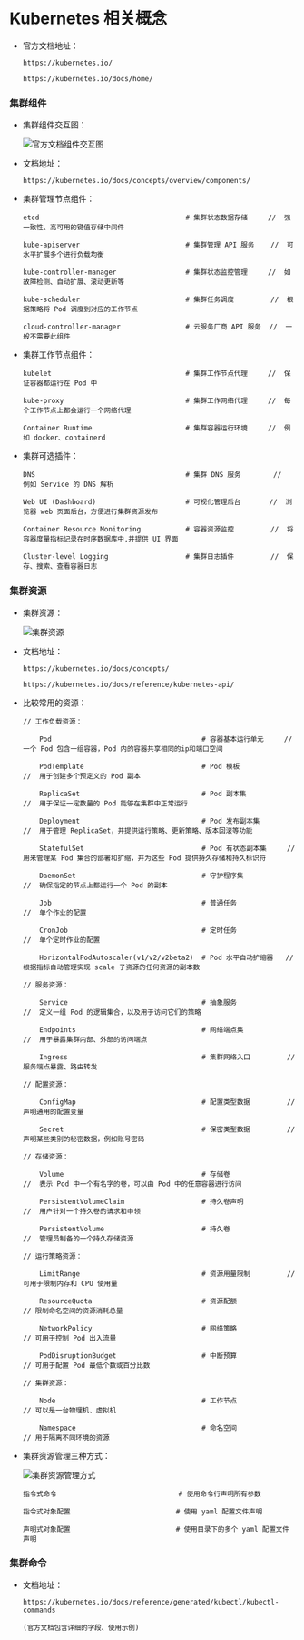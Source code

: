 
# Kubernetes 相关概念

  * 官方文档地址：

        https://kubernetes.io/

        https://kubernetes.io/docs/home/

### 集群组件

  * 集群组件交互图：

      ![官方文档组件交互图](./images/Part01.components.png)

  * 文档地址：

        https://kubernetes.io/docs/concepts/overview/components/

  * 集群管理节点组件：

        etcd                                    # 集群状态数据存储     //  强一致性、高可用的键值存储中间件

        kube-apiserver                          # 集群管理 API 服务    //  可水平扩展多个进行负载均衡

        kube-controller-manager                 # 集群状态监控管理     //  如故障检测、自动扩展、滚动更新等

        kube-scheduler                          # 集群任务调度         //  根据策略将 Pod 调度到对应的工作节点

        cloud-controller-manager                # 云服务厂商 API 服务  //  一般不需要此组件

  * 集群工作节点组件：

        kubelet                                 # 集群工作节点代理     //  保证容器都运行在 Pod 中

        kube-proxy                              # 集群工作网络代理     //  每个工作节点上都会运行一个网络代理

        Container Runtime                       # 集群容器运行环境     //  例如 docker、containerd

  * 集群可选插件：

        DNS                                     # 集群 DNS 服务        //  例如 Service 的 DNS 解析

        Web UI (Dashboard)                      # 可视化管理后台       //  浏览器 web 页面后台，方便进行集群资源发布

        Container Resource Monitoring           # 容器资源监控         //  将容器度量指标记录在时序数据库中,并提供 UI 界面

        Cluster-level Logging                   # 集群日志插件         //  保存、搜索、查看容器日志

### 集群资源

  * 集群资源：

      ![集群资源](./images/Part01.resource.png)

  * 文档地址：

        https://kubernetes.io/docs/concepts/

        https://kubernetes.io/docs/reference/kubernetes-api/

  * 比较常用的资源：

        // 工作负载资源：

            Pod                                     # 容器基本运行单元     //  一个 Pod 包含一组容器，Pod 内的容器共享相同的ip和端口空间

            PodTemplate                             # Pod 模板             //  用于创建多个预定义的 Pod 副本

            ReplicaSet                              # Pod 副本集           //  用于保证一定数量的 Pod 能够在集群中正常运行

            Deployment                              # Pod 发布副本集       //  用于管理 ReplicaSet，并提供运行策略、更新策略、版本回滚等功能

            StatefulSet                             # Pod 有状态副本集     //  用来管理某 Pod 集合的部署和扩缩，并为这些 Pod 提供持久存储和持久标识符

            DaemonSet                               # 守护程序集           //  确保指定的节点上都运行一个 Pod 的副本

            Job                                     # 普通任务             //  单个作业的配置

            CronJob                                 # 定时任务             //  单个定时作业的配置

            HorizontalPodAutoscaler(v1/v2/v2beta2)  # Pod 水平自动扩缩器   //  根据指标自动管理实现 scale 子资源的任何资源的副本数

        // 服务资源：

            Service                                 # 抽象服务             //  定义一组 Pod 的逻辑集合，以及用于访问它们的策略

            Endpoints                               # 网络端点集           //  用于暴露集群内部、外部的访问端点

            Ingress                                 # 集群网络入口         //  服务端点暴露、路由转发

        // 配置资源：

            ConfigMap                               # 配置类型数据         //  声明通用的配置变量

            Secret                                  # 保密类型数据         //  声明某些类别的秘密数据，例如账号密码

        // 存储资源：

            Volume                                  # 存储卷               //  表示 Pod 中一个有名字的卷，可以由 Pod 中的任意容器进行访问

            PersistentVolumeClaim                   # 持久卷声明           //  用户针对一个持久卷的请求和申领

            PersistentVolume                        # 持久卷               //  管理员制备的一个持久存储资源

        // 运行策略资源：

            LimitRange                              # 资源用量限制         //  可用于限制内存和 CPU 使用量

            ResourceQuota                           # 资源配额             // 限制命名空间的资源消耗总量

            NetworkPolicy                           # 网络策略             // 可用于控制 Pod 出入流量

            PodDisruptionBudget                     # 中断预算             // 可用于配置 Pod 最低个数或百分比数

        // 集群资源：

            Node                                    # 工作节点             // 可以是一台物理机、虚拟机

            Namespace                               # 命名空间             // 用于隔离不同环境的资源

  * 集群资源管理三种方式：

      ![集群资源管理方式](./images/Part01.management.png)

        指令式命令                              # 使用命令行声明所有参数

        指令式对象配置                          # 使用 yaml 配置文件声明

        声明式对象配置                          # 使用目录下的多个 yaml 配置文件声明

### 集群命令

  * 文档地址：

        https://kubernetes.io/docs/reference/generated/kubectl/kubectl-commands

        (官方文档包含详细的字段、使用示例)
